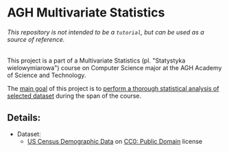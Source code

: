 # AGH Multivariate Statistics 
###### This repository is not intended to be a `tutorial`, but can be used as a source of reference.
This project is a part of a Multivariate Statistics (pl. "Statystyka wielowymiarowa") course on Computer Science major at the AGH Academy of Science and Technology.

The <ins>main goal</ins> of this project is to <ins>perform a thorough statistical analysis of selected dataset</ins> during the span of the course.

## Details:

- Dataset:
  - [US Census Demographic Data](https://www.kaggle.com/datasets/muonneutrino/us-census-demographic-data?resource=download) on [CC0: Public Domain](https://creativecommons.org/publicdomain/zero/1.0/) license
